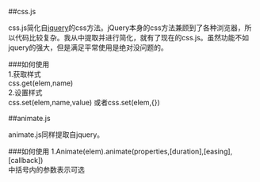 
##css.js

css.js简化自[jquery](http://www.jquery.com)的css方法。jQuery本身的css方法兼顾到了各种浏览器，所以代码比较复杂。我从中提取并进行简化，就有了现在的css.js。虽然功能不如jquery的强大，但是满足平常使用是绝对没问题的。

###如何使用  
1.获取样式  
css.get(elem,name)  
2.设置样式  
css.set(elem,name,value) 或者css.set(elem,{})

##animate.js

animate.js同样提取自jquery。

###如何使用
1.Animate(elem).animate(properties,[duration],[easing],[callback])   
中括号内的参数表示可选
